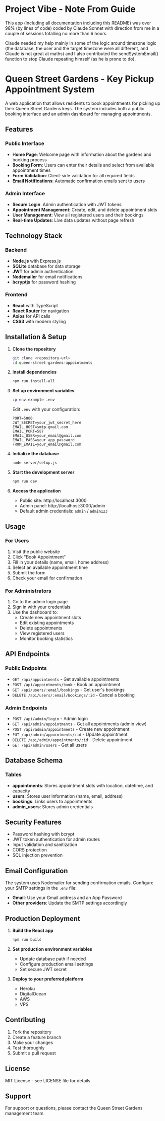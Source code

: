 # Project Vibe - Note From Guide

This app (including all documentation including this README) was over 98% (by lines of code) coded by Claude Sonnet with direction from me in a couple of sessions totalling no more than 6 hours.

Claude needed my help mainly in some of the logic around timezone logic (the database, the user and the target timezone were all different, and Claude is not great at maths) and I also contributed the sendSystemEmail() function to stop Claude repeating himself (as he is prone to do).

# Queen Street Gardens - Key Pickup Appointment System

A web application that allows residents to book appointments for picking up their Queen Street Gardens keys. The system includes both a public booking interface and an admin dashboard for managing appointments.

## Features

### Public Interface
- **Home Page**: Welcome page with information about the gardens and booking process
- **Booking Form**: Users can enter their details and select from available appointment times
- **Form Validation**: Client-side validation for all required fields
- **Email Notifications**: Automatic confirmation emails sent to users

### Admin Interface
- **Secure Login**: Admin authentication with JWT tokens
- **Appointment Management**: Create, edit, and delete appointment slots
- **User Management**: View all registered users and their bookings
- **Real-time Updates**: Live data updates without page refresh

## Technology Stack

### Backend
- **Node.js** with Express.js
- **SQLite** database for data storage
- **JWT** for admin authentication
- **Nodemailer** for email notifications
- **bcryptjs** for password hashing

### Frontend
- **React** with TypeScript
- **React Router** for navigation
- **Axios** for API calls
- **CSS3** with modern styling

## Installation & Setup

1. **Clone the repository**
   ```bash
   git clone <repository-url>
   cd queen-street-gardens-appointments
   ```

2. **Install dependencies**
   ```bash
   npm run install-all
   ```

3. **Set up environment variables**
   ```bash
   cp env.example .env
   ```
   
   Edit `.env` with your configuration:
   ```
   PORT=5000
   JWT_SECRET=your_jwt_secret_here
   EMAIL_HOST=smtp.gmail.com
   EMAIL_PORT=587
   EMAIL_USER=your_email@gmail.com
   EMAIL_PASS=your_app_password
   FROM_EMAIL=your_email@gmail.com
   ```

4. **Initialize the database**
   ```bash
   node server/setup.js
   ```

5. **Start the development server**
   ```bash
   npm run dev
   ```

6. **Access the application**
   - Public site: http://localhost:3000
   - Admin panel: http://localhost:3000/admin
   - Default admin credentials: `admin` / `admin123`

## Usage

### For Users
1. Visit the public website
2. Click "Book Appointment"
3. Fill in your details (name, email, home address)
4. Select an available appointment time
5. Submit the form
6. Check your email for confirmation

### For Administrators
1. Go to the admin login page
2. Sign in with your credentials
3. Use the dashboard to:
   - Create new appointment slots
   - Edit existing appointments
   - Delete appointments
   - View registered users
   - Monitor booking statistics

## API Endpoints

### Public Endpoints
- `GET /api/appointments` - Get available appointments
- `POST /api/appointments/book` - Book an appointment
- `GET /api/users/:email/bookings` - Get user's bookings
- `DELETE /api/users/:email/bookings/:id` - Cancel a booking

### Admin Endpoints
- `POST /api/admin/login` - Admin login
- `GET /api/admin/appointments` - Get all appointments (admin view)
- `POST /api/admin/appointments` - Create new appointment
- `PUT /api/admin/appointments/:id` - Update appointment
- `DELETE /api/admin/appointments/:id` - Delete appointment
- `GET /api/admin/users` - Get all users

## Database Schema

### Tables
- **appointments**: Stores appointment slots with location, datetime, and capacity
- **users**: Stores user information (name, email, address)
- **bookings**: Links users to appointments
- **admin_users**: Stores admin credentials

## Security Features

- Password hashing with bcrypt
- JWT token authentication for admin routes
- Input validation and sanitization
- CORS protection
- SQL injection prevention

## Email Configuration

The system uses Nodemailer for sending confirmation emails. Configure your SMTP settings in the `.env` file:

- **Gmail**: Use your Gmail address and an App Password
- **Other providers**: Update the SMTP settings accordingly

## Production Deployment

1. **Build the React app**
   ```bash
   npm run build
   ```

2. **Set production environment variables**
   - Update database path if needed
   - Configure production email settings
   - Set secure JWT secret

3. **Deploy to your preferred platform**
   - Heroku
   - DigitalOcean
   - AWS
   - VPS

## Contributing

1. Fork the repository
2. Create a feature branch
3. Make your changes
4. Test thoroughly
5. Submit a pull request

## License

MIT License - see LICENSE file for details

## Support

For support or questions, please contact the Queen Street Gardens management team.

